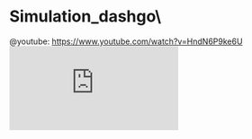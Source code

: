 # Simulation_dashgo\
@youtube: https://www.youtube.com/watch?v=HndN6P9ke6U
![alt](https://www.facebook.com/photo.php?fbid=144359646981066&set=gm.825903587862240&type=3&eid=ARD40MyKf-BUhbDoEtcu0z16MYlTSpydwrFy8H5cXHHb67FTovf8ZcgXO0Ifs_MRIS6esglaXj-TCjii)
